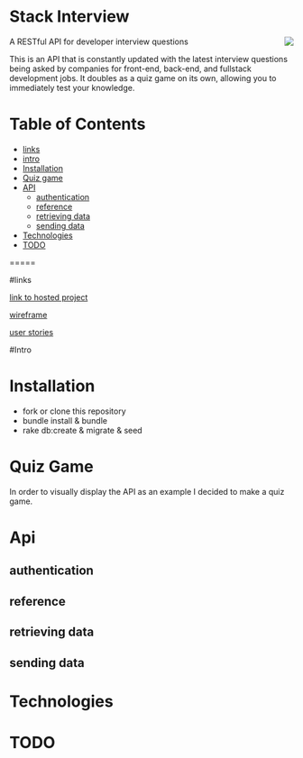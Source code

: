 Stack Interview
===============
<img src="http://i.imgur.com/Hm5D13W.png" align="right"> 

A RESTful API for developer interview questions

This is an API that is constantly updated with the latest interview questions being asked by companies for front-end, back-end, and fullstack development jobs. It doubles as a quiz game on its own, allowing you to immediately test your knowledge. 

Table of Contents
=================
- [links](#links)
- [intro](#intro)
- [Installation](#installation)
- [Quiz game](#quiz-game)
- [API](#api)
  * [authentication](#authenticate)
  * [reference](#reference)
  * [retrieving data](#retrieving-data)
  * [sending data](#sending-data)
- [Technologies](#technologies)
- [TODO](#todo)

=====

#links

[link to hosted project](http://agile-temple-9405.herokuapp.com)

[wireframe](http://i.imgur.com/JcBVKwS.png)

[user stories]()

#Intro

# Installation
- fork or clone this repository
- bundle install & bundle 
- rake db:create & migrate & seed 

# Quiz Game
In order to visually display the API as an example I decided to make a quiz game. 

# Api 

## authentication

## reference 

## retrieving data

## sending data 

# Technologies 

# TODO 



